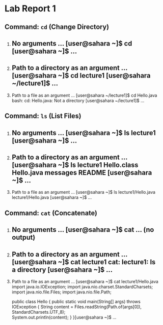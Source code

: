 # Lab Report 1

## Command: `cd` (Change Directory) 

1. No arguments
   ...
   [user@sahara ~]$ cd
   [user@sahara ~]$ 
   ...
   ---
2. Path to a directory as an argument
   ...
   [user@sahara ~]$ cd lecture1
   [user@sahara ~/lecture1]$ 
   ...
   ---
3. Path to a file as an argument
   ...
   [user@sahara ~/lecture1]$ cd Hello.java
   bash: cd: Hello.java: Not a directory
   [user@sahara ~/lecture1]$ 
   ...

## Command: `ls` (List Files) 

1. No arguments
   ...
   [user@sahara ~]$ ls
   lecture1
   [user@sahara ~]$ 
   ...
   ---
2. Path to a directory as an argument
   ...
   [user@sahara ~]$ ls lecture1
   Hello.class  Hello.java  messages  README
   [user@sahara ~]$ 
   ...
   ---
3. Path to a file as an argument
   ...
   [user@sahara ~]$ ls lecture1/Hello.java
   lecture1/Hello.java
   [user@sahara ~]$ 
   ...

## Command: `cat` (Concatenate) 

1. No arguments
   ...
   [user@sahara ~]$ cat
   ...
   (no output)
   ---
3. Path to a directory as an argument
   ...
   [user@sahara ~]$ cat lecture1
   cat: lecture1: Is a directory
   [user@sahara ~]$ 
   ...
   ---
4. Path to a file as an argument
   ...
   [user@sahara ~]$ cat lecture1/Hello.java
   import java.io.IOException;
   import java.nio.charset.StandardCharsets;
   import java.nio.file.Files;
   import java.nio.file.Path;

   public class Hello {
     public static void main(String[] args) throws IOException {
       String content = Files.readString(Path.of(args[0]), StandardCharsets.UTF_8);    
       System.out.println(content);
     }
   }[user@sahara ~]$ 
   ...

